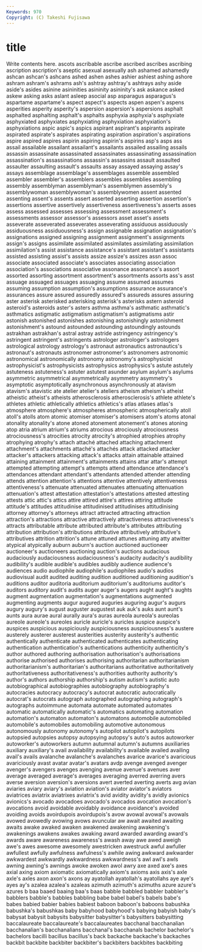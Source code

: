 ```yaml
---
Keywords: 970 
Copyright: (C) Takeshi Fujisawa
---
```


# title

Write contents here.
ascots ascribable ascribe ascribed ascribes ascribing ascription ascription's aseptic asexual
asexually ash ashamed ashamedly ashcan ashcan's ashcans ashed ashen ashes
ashier ashiest ashing ashore ashram ashram's ashrams ash's ashtray ashtray's
ashtrays ashy aside aside's asides asinine asininities asininity asininity's ask
askance asked askew asking asks aslant asleep asocial asp asparagus
asparagus's aspartame aspartame's aspect aspect's aspects aspen aspen's aspens asperities
asperity asperity's aspersion aspersion's aspersions asphalt asphalted asphalting asphalt's asphalts
asphyxia asphyxia's asphyxiate asphyxiated asphyxiates asphyxiating asphyxiation asphyxiation's asphyxiations aspic
aspic's aspics aspirant aspirant's aspirants aspirate aspirated aspirate's aspirates aspirating
aspiration aspiration's aspirations aspire aspired aspires aspirin aspiring aspirin's aspirins
asp's asps ass assail assailable assailant assailant's assailants assailed assailing
assails assassin assassinate assassinated assassinates assassinating assassination assassination's assassinations assassin's
assassins assault assaulted assaulter assaulting assault's assaults assay assayed assaying
assay's assays assemblage assemblage's assemblages assemble assembled assembler assembler's assemblers
assembles assemblies assembling assembly assemblyman assemblyman's assemblymen assembly's assemblywoman assemblywoman's
assemblywomen assent assented assenting assent's assents assert asserted asserting assertion
assertion's assertions assertive assertively assertiveness assertiveness's asserts asses assess assessed
assesses assessing assessment assessment's assessments assessor assessor's assessors asset asset's
assets asseverate asseverated asseverates asseverating assiduous assiduously assiduousness assiduousness's assign
assignable assignation assignation's assignations assigned assigning assignment assignment's assignments assign's
assigns assimilate assimilated assimilates assimilating assimilation assimilation's assist assistance assistance's
assistant assistant's assistants assisted assisting assist's assists assize assize's assizes
assn assoc associate associated associate's associates associating association association's associations
associative assonance assonance's assort assorted assorting assortment assortment's assortments assorts
ass's asst assuage assuaged assuages assuaging assume assumed assumes assuming
assumption assumption's assumptions assurance assurance's assurances assure assured assuredly assured's
assureds assures assuring aster asterisk asterisked asterisking asterisk's asterisks astern
asteroid asteroid's asteroids aster's asters asthma asthma's asthmatic asthmatic's asthmatics
astigmatic astigmatism astigmatism's astigmatisms astir astonish astonished astonishes astonishing astonishingly
astonishment astonishment's astound astounded astounding astoundingly astounds astrakhan astrakhan's astral
astray astride astringency astringency's astringent astringent's astringents astrologer astrologer's astrologers
astrological astrology astrology's astronaut astronautics astronautics's astronaut's astronauts astronomer astronomer's
astronomers astronomic astronomical astronomically astronomy astronomy's astrophysicist astrophysicist's astrophysicists astrophysics
astrophysics's astute astutely astuteness astuteness's astuter astutest asunder asylum asylum's
asylums asymmetric asymmetrical asymmetrically asymmetry asymmetry's asymptotic asymptotically asynchronous asynchronously
at atavism atavism's atavistic ate atelier atelier's ateliers atheism atheism's
atheist atheistic atheist's atheists atherosclerosis atherosclerosis's athlete athlete's athletes athletic
athletically athletics athletics's atlas atlases atlas's atmosphere atmosphere's atmospheres atmospheric
atmospherically atoll atoll's atolls atom atomic atomiser atomiser's atomisers atom's
atoms atonal atonality atonality's atone atoned atonement atonement's atones atoning
atop atria atrium atrium's atriums atrocious atrociously atrociousness atrociousness's atrocities
atrocity atrocity's atrophied atrophies atrophy atrophying atrophy's attach attaché attached
attaching attachment attachment's attachments attaché's attachés attack attacked attacker attacker's
attackers attacking attack's attacks attain attainable attained attaining attainment attainment's
attainments attains attar attar's attempt attempted attempting attempt's attempts attend
attendance attendance's attendances attendant attendant's attendants attended attender attending attends
attention attention's attentions attentive attentively attentiveness attentiveness's attenuate attenuated attenuates
attenuating attenuation attenuation's attest attestation attestation's attestations attested attesting attests
attic attic's attics attire attired attire's attires attiring attitude attitude's
attitudes attitudinise attitudinised attitudinises attitudinising attorney attorney's attorneys attract attracted
attracting attraction attraction's attractions attractive attractively attractiveness attractiveness's attracts attributable
attribute attributed attribute's attributes attributing attribution attribution's attributions attributive attributively
attributive's attributives attrition attrition's attune attuned attunes attuning atty atwitter
atypical atypically auburn auburn's auction auctioned auctioneer auctioneer's auctioneers auctioning
auction's auctions audacious audaciously audaciousness audaciousness's audacity audacity's audibility audibility's
audible audible's audibles audibly audience audience's audiences audio audiophile audiophile's
audiophiles audio's audios audiovisual audit audited auditing audition auditioned auditioning
audition's auditions auditor auditoria auditorium auditorium's auditoriums auditor's auditors auditory
audit's audits auger auger's augers aught aught's aughts augment augmentation
augmentation's augmentations augmented augmenting augments augur augured auguries auguring augur's
augurs augury augury's august auguster augustest auk auk's auks aunt
aunt's aunts aura aurae aural aurally aura's auras aureola aureola's
aureolas aureole aureole's aureoles auricle auricle's auricles auspice auspice's auspices
auspicious auspiciously auspiciousness auspiciousness's austere austerely austerer austerest austerities austerity
austerity's authentic authentically authenticate authenticated authenticates authenticating authentication authentication's authentications
authenticity authenticity's author authored authoring authorisation authorisation's authorisations authorise authorised
authorises authorising authoritarian authoritarianism authoritarianism's authoritarian's authoritarians authoritative authoritatively authoritativeness
authoritativeness's authorities authority authority's author's authors authorship authorship's autism autism's
autistic auto autobiographical autobiographies autobiography autobiography's autocracies autocracy autocracy's autocrat
autocratic autocratically autocrat's autocrats autograph autographed autographing autograph's autographs autoimmune
automata automate automated automates automatic automatically automatic's automatics automating automation
automation's automaton automaton's automatons automobile automobiled automobile's automobiles automobiling automotive
autonomous autonomously autonomy autonomy's autopilot autopilot's autopilots autopsied autopsies autopsy
autopsying autopsy's auto's autos autoworker autoworker's autoworkers autumn autumnal autumn's
autumns auxiliaries auxiliary auxiliary's avail availability availability's available availed availing
avail's avails avalanche avalanche's avalanches avarice avarice's avaricious avariciously avast
avatar avatar's avatars avdp avenge avenged avenger avenger's avengers avenges
avenging avenue avenue's avenues aver average averaged average's averages averaging
averred averring avers averse aversion aversion's aversions avert averted averting
averts avg avian aviaries aviary aviary's aviation aviation's aviator aviator's
aviators aviatrices aviatrix aviatrixes aviatrix's avid avidity avidity's avidly avionics
avionics's avocado avocadoes avocado's avocados avocation avocation's avocations avoid avoidable
avoidably avoidance avoidance's avoided avoiding avoids avoirdupois avoirdupois's avow avowal
avowal's avowals avowed avowedly avowing avows avuncular aw await awaited
awaiting awaits awake awaked awaken awakened awakening awakening's awakenings awakens
awakes awaking award awarded awarding award's awards aware awareness awareness's
awash away awe awed aweigh awe's awes awesome awesomely awestricken
awestruck awful awfuller awfullest awfully awfulness awfulness's awhile awing awkward
awkwarder awkwardest awkwardly awkwardness awkwardness's awl awl's awls awning awning's
awnings awoke awoken awol awry axe axed axe's axes axial
axing axiom axiomatic axiomatically axiom's axioms axis axis's axle axle's
axles axon axon's axons ay ayatollah ayatollah's ayatollahs aye aye's
ayes ay's azalea azalea's azaleas azimuth azimuth's azimuths azure azure's
azures b baa baaed baaing baa's baas babble babbled babbler
babbler's babblers babble's babbles babbling babe babel babel's babels babe's
babes babied babier babies babiest baboon baboon's baboons babushka babushka's
babushkas baby babyhood babyhood's babying babyish baby's babysat babysit babysits
babysitter babysitter's babysitters babysitting baccalaureate baccalaureate's baccalaureates bacchanal bacchanalian bacchanalian's
bacchanalians bacchanal's bacchanals bachelor bachelor's bachelors bacilli bacillus bacillus's back
backache backache's backaches backbit backbite backbiter backbiter's backbiters backbites backbiting
